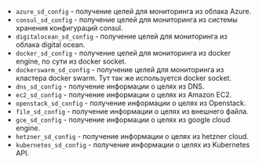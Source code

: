 - ```azure_sd_config``` - получение целей для мониторинга из облака Azure.  
- ```consul_sd_config``` - получение целей для мониторинга из системы хранения конфигураций consul.  
- ```digitalocean_sd_config``` - получение целей для мониторинга из облака digital ocean.  
- ```docker_sd_config``` - получение целей для мониторинга из docker engine, по сути из docker socket.  
- ```dockerswarm_sd_config``` - получение целей для мониторинга из кластера docker swarm. Тут так же используется docker socket.  
- ```dns_sd_config``` - получение информации о целях из DNS.  
- ```ec2_sd_config``` - получение информации о целях из Amazon EC2.  
- ```openstack_sd_config``` - получение информации о целях из Openstack.  
- ```file_sd_config``` - получение информации о целях из внешнего файла.  
- ```gce_sd_config``` - получение информации о целях из google cloud engine.  
- ```hetzner_sd_config``` - получение информации о целях из hetzner cloud.  
- ```kubernetes_sd_config``` - получение информации о целях из Kubernetes API.  
